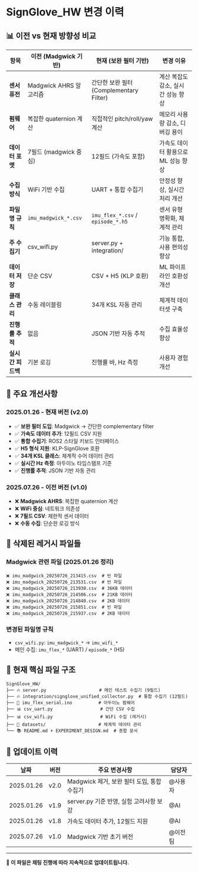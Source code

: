 # SignGlove_HW 변경 이력

## 📊 이전 vs 현재 방향성 비교

| 항목 | 이전 (Madgwick 기반) | 현재 (보완 필터 기반) | 변경 이유 |
|------|---------------------|---------------------|----------|
| **센서 퓨전** | Madgwick AHRS 알고리즘 | 간단한 보완 필터 (Complementary Filter) | 계산 복잡도 감소, 실시간 성능 향상 |
| **펌웨어** | 복잡한 quaternion 계산 | 직접적인 pitch/roll/yaw 계산 | 메모리 사용량 감소, 디버깅 용이 |
| **데이터 포맷** | 7필드 (madgwick 중심) | 12필드 (가속도 포함) | 가속도 데이터 활용으로 ML 성능 향상 |
| **수집 방식** | WiFi 기반 수집 | UART + 통합 수집기 | 안정성 향상, 실시간 처리 개선 |
| **파일명 규칙** | `imu_madgwick_*.csv` | `imu_flex_*.csv` / `episode_*.h5` | 센서 유형 명확화, 체계적 관리 |
| **주 수집기** | csv_wifi.py | server.py + integration/ | 기능 통합, 사용 편의성 향상 |
| **데이터 저장** | 단순 CSV | CSV + H5 (KLP 호환) | ML 파이프라인 호환성 개선 |
| **클래스 관리** | 수동 레이블링 | 34개 KSL 자동 관리 | 체계적 데이터셋 구축 |
| **진행률 추적** | 없음 | JSON 기반 자동 추적 | 수집 효율성 향상 |
| **실시간 피드백** | 기본 로깅 | 진행률 바, Hz 측정 | 사용자 경험 개선 |

## 🚀 주요 개선사항

### 2025.01.26 - 현재 버전 (v2.0)
- ✅ **보완 필터 도입**: Madgwick → 간단한 complementary filter
- ✅ **가속도 데이터 추가**: 12필드 CSV 지원
- ✅ **통합 수집기**: ROS2 스타일 키보드 인터페이스
- ✅ **H5 형식 지원**: KLP-SignGlove 호환
- ✅ **34개 KSL 클래스**: 체계적 수어 데이터 관리
- ✅ **실시간 Hz 측정**: 아두이노 타임스탬프 기준
- ✅ **진행률 추적**: JSON 기반 자동 관리

### 2025.07.26 - 이전 버전 (v1.0)
- ❌ **Madgwick AHRS**: 복잡한 quaternion 계산
- ❌ **WiFi 중심**: 네트워크 의존성
- ❌ **7필드 CSV**: 제한적 센서 데이터
- ❌ **수동 수집**: 단순한 로깅 방식

## 📝 삭제된 레거시 파일들

### Madgwick 관련 파일 (2025.01.26 정리)
```
❌ imu_madgwick_20250726_213415.csv  # 빈 파일
❌ imu_madgwick_20250726_213531.csv  # 빈 파일  
❌ imu_madgwick_20250726_213930.csv  # 36KB 데이터
❌ imu_madgwick_20250726_214506.csv  # 21KB 데이터
❌ imu_madgwick_20250726_214840.csv  # 2KB 데이터
❌ imu_madgwick_20250726_215851.csv  # 빈 파일
❌ imu_madgwick_20250726_215937.csv  # 2KB 데이터
```

### 변경된 파일명 규칙
- `csv_wifi.py`: `imu_madgwick_*` → `imu_wifi_*`
- 메인 수집: `imu_flex_*` (UART) / `episode_*` (H5)

## 🎯 현재 핵심 파일 구조

```
SignGlove_HW/
├── 🔥 server.py                    # 메인 테스트 수집기 (9필드)
├── 🔥 integration/signglove_unified_collector.py  # 통합 수집기 (12필드)
├── 📱 imu_flex_serial.ino          # 아두이노 펌웨어
├── 📊 csv_uart.py                  # 간단 CSV 수집
├── 📊 csv_wifi.py                  # WiFi 수집 (레거시)
├── 📂 datasets/                    # 체계적 데이터 관리
└── 📚 README.md + EXPERIMENT_DESIGN.md  # 종합 문서
```

## 🔄 업데이트 이력

| 날짜 | 버전 | 주요 변경사항 | 담당자 |
|------|------|--------------|--------|
| 2025.01.26 | v2.0 | Madgwick 제거, 보완 필터 도입, 통합 수집기 | @사용자 |
| 2025.01.26 | v1.9 | server.py 기준 반영, 실험 고려사항 보강 | @AI |
| 2025.01.26 | v1.8 | 가속도 데이터 추가, 12필드 지원 | @AI |
| 2025.07.26 | v1.0 | Madgwick 기반 초기 버전 | @이전팀 |

---

**📝 이 파일은 채팅 진행에 따라 지속적으로 업데이트됩니다.**
